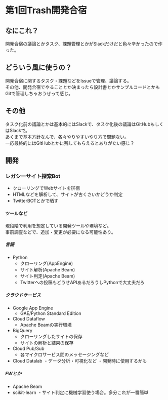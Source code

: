 # 第1回Trash開発合宿
## なにこれ？
開発合宿の議論とかタスク、課題管理とかがSlackだけだと色々辛かったので作った。

## どういう風に使うの？
開発合宿に関するタスク・課題などをIssueで管理、議論する。  
その他、開発合宿でやることとか決まったら設計書とかサンプルコードとかもGitで管理しちゃおうぜって感じ。  

## その他
タスク化前の議論とかは基本的にはSlackで、タスク化後の議論はGitHubもしくはSlackで。  
あくまで基本方針なんで、各々やりやすいやり方で問題ない。  
一応最終的にはGitHubとかに残してもらえるとありがたい感じ？


## 開発
### レガシーサイト探索Bot
* クローリングでWebサイトを徘徊
* HTMLなどを解析して、サイトが古くさいかどうか判定
* TwitterBOTとかで晒す

#### ツールなど
現段階で利用を想定している開発ツールや環境など。  
事前調査などで、追加・変更が必要になる可能性あり。

##### 言語
* Python
  - クローリング(AppEngine)
  - サイト解析(Apache Beam)
  - サイト判定(Apache Beam)
  - Twitterへの投稿もどうせAPIあるだろうしPythonで大丈夫だろ

##### クラウドサービス
* Google App Engine
  - GAE/Python Standard Edition
* Cloud Dataflow
  - Apache Beamの実行環境
* BigQuery
  - クローリングしたサイトの保存
  - サイトの解析と結果の保存
* Cloud Pub/Sub
  - 各マイクロサービス間のメッセージングなど
* Cloud Datalab
  - データ分析・可視化など
  - 開発時に使用するかも

##### FWとか
* Apache Beam
* scikit-learn
  - サイト判定に機械学習使う場合。多分これが一番簡単

